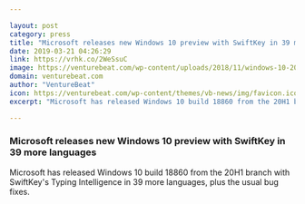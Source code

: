 ```yaml
---

layout: post
category: press
title: "Microsoft releases new Windows 10 preview with SwiftKey in 39 more languages"
date: 2019-03-21 04:26:29
link: https://vrhk.co/2WeSsuC
image: https://venturebeat.com/wp-content/uploads/2018/11/windows-10-2018-insider-wallpaper.jpg?w=1200&strip=all
domain: venturebeat.com
author: "VentureBeat"
icon: https://venturebeat.com/wp-content/themes/vb-news/img/favicon.ico
excerpt: "Microsoft has released Windows 10 build 18860 from the 20H1 branch with SwiftKey's Typing Intelligence in 39 more languages, plus the usual bug fixes."

---
```


### Microsoft releases new Windows 10 preview with SwiftKey in 39 more languages

Microsoft has released Windows 10 build 18860 from the 20H1 branch with SwiftKey's Typing Intelligence in 39 more languages, plus the usual bug fixes.